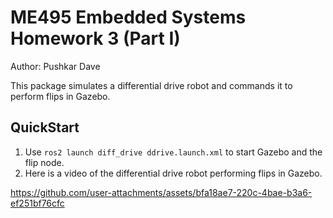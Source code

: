 # ME495 Embedded Systems Homework 3 (Part I)

Author: Pushkar Dave

This package simulates a differential drive robot and commands it to perform flips in Gazebo.

## QuickStart
1. Use `ros2 launch diff_drive ddrive.launch.xml` to start Gazebo and the flip node. 
2. Here is a video of the differential drive robot performing flips in Gazebo.

https://github.com/user-attachments/assets/bfa18ae7-220c-4bae-b3a6-ef251bf76cfc
